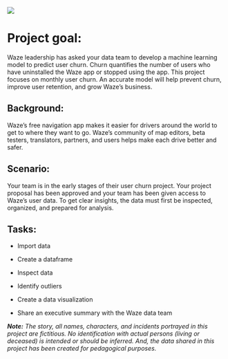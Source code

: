 <p style="align:center">
  <img src="https://d3c33hcgiwev3.cloudfront.net/imageAssetProxy.v1/xCm_NX3ARhGby5yNHxROZg_2a48fa4727ec4aaf9bd7e063838687f1_image.png?expiry=1729123200000&hmac=F81Ir96eH8hv42jRz1BwG5xsgmGVKe_RoOUxbLiRR88" />
</p>

# Project goal: 

Waze leadership has asked your data team to develop a machine learning model to predict user churn. Churn quantifies the number of users who have uninstalled the Waze app or stopped using the app. This project focuses on monthly user churn. An accurate model will help prevent churn, improve user retention, and grow Waze’s business.

## Background: 

Waze’s free navigation app makes it easier for drivers around the world to get to where they want to go. Waze’s community of map editors, beta testers, translators, partners, and users helps make each drive better and safer. 

## Scenario: 

Your team is in the early stages of their user churn project. Your project proposal has been approved and your team has been given access to Waze’s user data. To get clear insights, the data must first be inspected, organized, and prepared for analysis. 

## Tasks:

* Import data

* Create a dataframe 

* Inspect data 

* Identify outliers

* Create a data visualization

* Share an executive summary with the Waze data team 

**_Note:_** *The story, all names, characters, and incidents portrayed in this project are fictitious. No identification with actual persons (living or deceased) is intended or should be inferred. And, the data shared in this project has been created for pedagogical purposes.*
